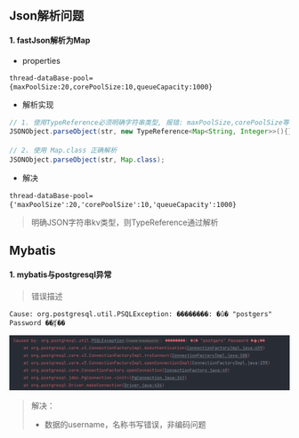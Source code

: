 ## Json解析问题

#### 1. fastJson解析为Map

* properties

```properties
thread-dataBase-pool={maxPoolSize:20,corePoolSize:10,queueCapacity:1000}
```

* 解析实现

```java
// 1. 使用TypeReference必须明确字符串类型, 报错: maxPoolSize,corePoolSize等不能明确是String，是Object
JSONObject.parseObject(str, new TypeReference<Map<String, Integer>>(){});

// 2. 使用 Map.class 正确解析
JSONObject.parseObject(str, Map.class);
```

* 解决

```properties
thread-dataBase-pool={'maxPoolSize':20,'corePoolSize':10,'queueCapacity':1000}
```

> 明确JSON字符串kv类型，则TypeReference通过解析

## Mybatis

#### 1. mybatis与postgresql异常

> 错误描述

```
Cause: org.postgresql.util.PSQLException: ��������: �û� "postgers" Password ��֤ʧ��
```

![image-20230119214459385](images/Java%E5%BC%82%E5%B8%B8%E8%AE%B0%E5%BD%95/image-20230119214459385.png)



> 解决：
>
> * 数据的username，名称书写错误，非编码问题